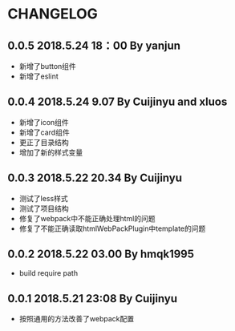# CHANGELOG
## 0.0.5 2018.5.24 18：00 By yanjun

- 新增了button组件
- 新增了eslint

## 0.0.4 2018.5.24 9.07 By Cuijinyu and xluos

- 新增了icon组件
- 新增了card组件
- 更正了目录结构
- 增加了新的样式变量

## 0.0.3 2018.5.22 20.34 By Cuijinyu

- 测试了less样式
- 测试了项目结构
- 修复了webpack中不能正确处理html的问题
- 修复了不能正确读取htmlWebPackPlugin中template的问题 

## 0.0.2 2018.5.22 03.00 By hmqk1995

- build require path

## 0.0.1 2018.5.21 23:08 By Cuijinyu

- 按照通用的方法改善了webpack配置
